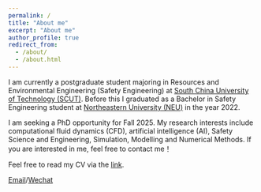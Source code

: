 ```yaml
---
permalink: /
title: "About me"
excerpt: "About me"
author_profile: true
redirect_from: 
  - /about/
  - /about.html
---
```


I am currently a postgraduate student majoring in Resources and Environmental Engineering (Safety Engineering) at [South China University of Technology (SCUT)](https://www.scut.edu.cn/new/). Before this I graduated as a Bachelor in Safety Engineering student at [Northeastern University (NEU)](https://www.neu.edu.cn/) in the year 2022. 

I am seeking a PhD opportunity for Fall 2025. My research interests include computational fluid dynamics (CFD), artificial intelligence (AI), Safety Science and Engineering, Simulation, Modelling and Numerical Methods. If you are interested in me, feel free to contact me！

Feel free to read my CV via the [link](../assets/Curriculum_Vitae.pdf).

[Email](mailto:mexhchen@mail.scut.edu.cn)/[Wechat](../images/wechat.jpg)
